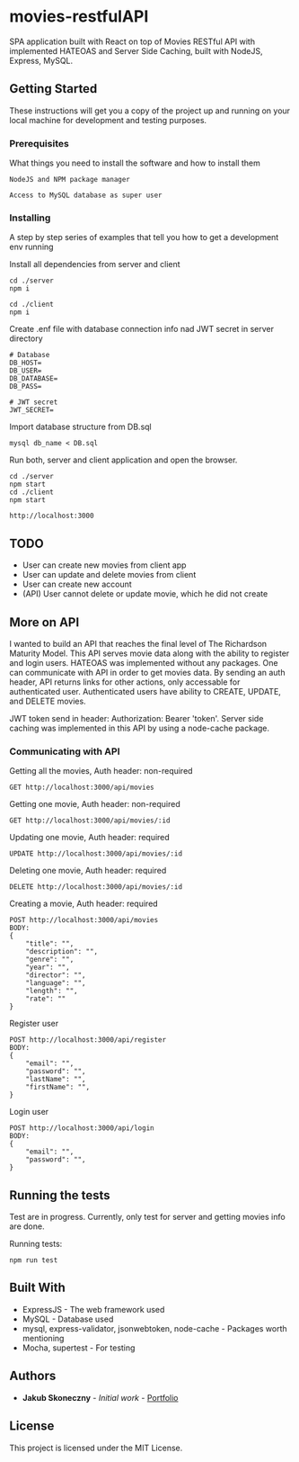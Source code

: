 # movies-restfulAPI
SPA application built with React on top of Movies RESTful API with implemented HATEOAS and Server Side Caching, built with NodeJS, Express, MySQL.

## Getting Started

These instructions will get you a copy of the project up and running on your local machine for development and testing purposes.

### Prerequisites

What things you need to install the software and how to install them

```
NodeJS and NPM package manager

Access to MySQL database as super user

```

### Installing

A step by step series of examples that tell you how to get a development env running

Install all dependencies from server and client

```
cd ./server
npm i

cd ./client
npm i
```

Create .enf file with database connection info nad JWT secret in server directory
```
# Database
DB_HOST=
DB_USER=
DB_DATABASE=
DB_PASS=

# JWT secret
JWT_SECRET=
```

Import database structure from DB.sql

```
mysql db_name < DB.sql
```

Run both, server and client application and open the browser.

```
cd ./server
npm start
cd ./client 
npm start

http://localhost:3000
```

## TODO
* User can create new movies from client app
* User can update and delete movies from client
* User can create new account
* (API) User cannot delete or update movie, which he did not create

## More on API
I wanted to build an API that reaches the final level of The Richardson Maturity Model. This API serves movie data along with the ability to register and login users.
HATEOAS was implemented without any packages. One can communicate with API in order to get movies data. By sending an auth header, API returns links for other actions,
only accessable for authenticated user. Authenticated users have ability to CREATE, UPDATE, and DELETE movies.

JWT token send in header: Authorization: Bearer 'token'. 
Server side caching was implemented in this API by using a node-cache package.

### Communicating with API

Getting all the movies,
Auth header: non-required

```
GET http://localhost:3000/api/movies
```

Getting one movie,
Auth header: non-required

```
GET http://localhost:3000/api/movies/:id
```

Updating one movie,
Auth header: required

```
UPDATE http://localhost:3000/api/movies/:id
```

Deleting one movie,
Auth header: required

```
DELETE http://localhost:3000/api/movies/:id
```

Creating a movie,
Auth header: required

```
POST http://localhost:3000/api/movies
BODY:
{
	"title": "",
	"description": "",
	"genre": "",
	"year": "",
	"director": "",
	"language": "",
	"length": "",
	"rate": ""
}
```

Register user

```
POST http://localhost:3000/api/register
BODY:
{
	"email": "",
	"password": "",
	"lastName": "",
	"firstName": "",
}

```

Login user

```
POST http://localhost:3000/api/login
BODY:
{
	"email": "",
	"password": "",
}

```

## Running the tests

Test are in progress. Currently, only test for server and getting movies info are done.

Running tests:

```
npm run test
```


## Built With

* ExpressJS - The web framework used
* MySQL - Database used
* mysql, express-validator, jsonwebtoken, node-cache - Packages worth mentioning
* Mocha, supertest - For testing



## Authors

* **Jakub Skoneczny** - *Initial work* - [Portfolio](https://jskoneczny.pl)


## License

This project is licensed under the MIT License.

